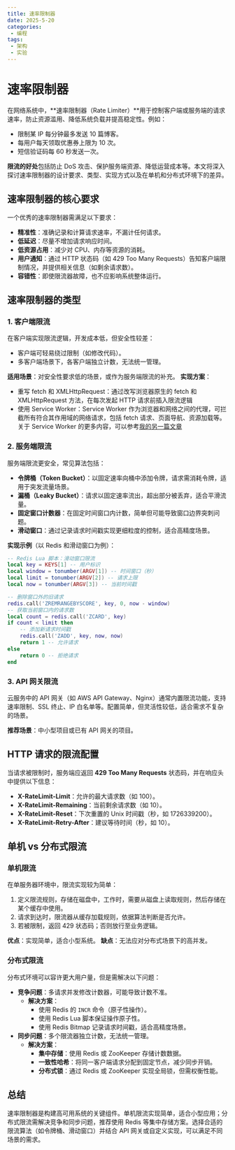 ```yaml
---
title: 速率限制器
date: 2025-5-20
categories:
 - 编程
tags:
 - 架构
 - 实验
---
```

# 速率限制器

在网络系统中，**速率限制器（Rate Limiter）**用于控制客户端或服务端的请求速率，防止资源滥用、降低系统负载并提高稳定性。例如：
- 限制某 IP 每分钟最多发送 10 篇博客。
- 每用户每天领取优惠券上限为 10 次。
- 短信验证码每 60 秒发送一次。

**限流的好处**包括防止 DoS 攻击、保护服务端资源、降低运营成本等。本文将深入探讨速率限制器的设计要求、类型、实现方式以及在单机和分布式环境下的差异。

## 速率限制器的核心要求

一个优秀的速率限制器需满足以下要求：
- **精准性**：准确记录和计算请求速率，不漏计任何请求。
- **低延迟**：尽量不增加请求响应时间。
- **低资源占用**：减少对 CPU、内存等资源的消耗。
- **用户通知**：通过 HTTP 状态码（如 429 Too Many Requests）告知客户端限制情况，并提供相关信息（如剩余请求数）。
- **容错性**：即使限流器故障，也不应影响系统整体运行。

## 速率限制器的类型

### 1. 客户端限流
在客户端实现限流逻辑，开发成本低，但安全性较差：
- 客户端可轻易绕过限制（如修改代码）。
- 多客户端场景下，各客户端独立计数，无法统一管理。

**适用场景**：对安全性要求低的场景，或作为服务端限流的补充。
**实现方案**：
- 重写 fetch 和 XMLHttpRequest：通过改写浏览器原生的 fetch 和 XMLHttpRequest 方法，在每次发起 HTTP 请求前插入限流逻辑
- 使用 Service Worker：Service Worker 作为浏览器和网络之间的代理，可拦截所有符合其作用域的网络请求，包括 fetch 请求、页面导航、资源加载等。关于 Service Worker 的更多内容，可以参考[我的另一篇文章](https://blog.csdn.net/inksnowHL/article/details/147928195?spm=1011.2415.3001.10575&sharefrom=mp_manage_link)
### 2. 服务端限流
服务端限流更安全，常见算法包括：
- **令牌桶（Token Bucket）**：以固定速率向桶中添加令牌，请求需消耗令牌，适用于突发流量场景。
- **漏桶（Leaky Bucket）**：请求以固定速率流出，超出部分被丢弃，适合平滑流量。
- **固定窗口计数器**：在固定时间窗口内计数，简单但可能导致窗口边界突刺问题。
- **滑动窗口**：通过记录请求时间戳实现更细粒度的控制，适合高精度场景。

**实现示例**（以 Redis 和滑动窗口为例）：
```lua
-- Redis Lua 脚本：滑动窗口限流
local key = KEYS[1] -- 用户标识
local window = tonumber(ARGV[1]) -- 时间窗口（秒）
local limit = tonumber(ARGV[2]) -- 请求上限
local now = tonumber(ARGV[3]) -- 当前时间戳

-- 删除窗口外的旧请求
redis.call('ZREMRANGEBYSCORE', key, 0, now - window)
-- 获取当前窗口内的请求数
local count = redis.call('ZCARD', key)
if count < limit then
    -- 添加新请求时间戳
    redis.call('ZADD', key, now, now)
    return 1 -- 允许请求
else
    return 0 -- 拒绝请求
end
```

### 3. API 网关限流
云服务中的 API 网关（如 AWS API Gateway、Nginx）通常内置限流功能，支持速率限制、SSL 终止、IP 白名单等。配置简单，但灵活性较低，适合需求不复杂的场景。

**推荐场景**：中小型项目或已有 API 网关的项目。

## HTTP 请求的限流配置
当请求被限制时，服务端应返回 **429 Too Many Requests** 状态码，并在响应头中提供以下信息：
- **X-RateLimit-Limit**：允许的最大请求数（如 100）。
- **X-RateLimit-Remaining**：当前剩余请求数（如 10）。
- **X-RateLimit-Reset**：下次重置的 Unix 时间戳（秒，如 1726339200）。
- **X-RateLimit-Retry-After**：建议等待时间（秒，如 10）。

## 单机 vs 分布式限流

### 单机限流
在单服务器环境中，限流实现较为简单：
1. 定义限流规则，存储在磁盘中，工作时，需要从磁盘上读取规则，然后存储在某个缓存中使用。
2. 请求到达时，限流器从缓存加载规则，依据算法判断是否允许。
3. 若被限制，返回 429 状态码；否则放行至业务逻辑。

**优点**：实现简单，适合小型系统。
**缺点**：无法应对分布式场景下的高并发。

### 分布式限流
分布式环境可以容许更大用户量，但是需解决以下问题：
- **竞争问题**：多请求并发修改计数器，可能导致计数不准。
  - **解决方案**：
    - 使用 Redis 的 `INCR` 命令（原子性操作）。
    - 使用 Redis Lua 脚本保证操作原子性。
    - 使用 Redis Bitmap 记录请求时间戳，适合高精度场景。
- **同步问题**：多个限流器独立计数，无法统一管理。
  - **解决方案**：
    - **集中存储**：使用 Redis 或 ZooKeeper 存储计数数据。
    - **一致性哈希**：将同一客户端请求分配到固定节点，减少同步开销。
    - **分布式锁**：通过 Redis 或 ZooKeeper 实现全局锁，但需权衡性能。


## 总结
速率限制器是构建高可用系统的关键组件。单机限流实现简单，适合小型应用；分布式限流需解决竞争和同步问题，推荐使用 Redis 等集中存储方案。选择合适的限流算法（如令牌桶、滑动窗口）并结合 API 网关或自定义实现，可以满足不同场景的需求。
